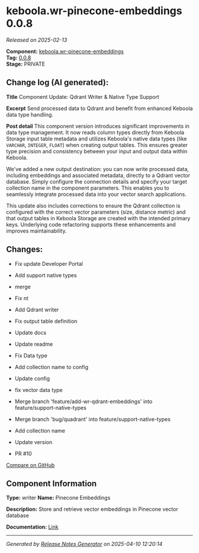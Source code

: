 #  keboola.wr-pinecone-embeddings 0.0.8

_Released on 2025-02-13_

**Component:** [keboola.wr-pinecone-embeddings](https://github.com/keboola/component-embeddings-v2)  
**Tag:** [0.0.8](https://github.com/keboola/component-embeddings-v2/releases/tag/0.0.8)  
**Stage:** PRIVATE


## Change log (AI generated):
**Title**
Component Update: Qdrant Writer & Native Type Support

**Excerpt**
Send processed data to Qdrant and benefit from enhanced Keboola data type handling.

**Post detail**
This component version introduces significant improvements in data type management. It now reads column types directly from Keboola Storage input table metadata and utilizes Keboola's native data types (like `VARCHAR`, `INTEGER`, `FLOAT`) when creating output tables. This ensures greater type precision and consistency between your input and output data within Keboola.

We've added a new output destination: you can now write processed data, including embeddings and associated metadata, directly to a Qdrant vector database. Simply configure the connection details and specify your target collection name in the component parameters. This enables you to seamlessly integrate processed data into your vector search applications.

This update also includes corrections to ensure the Qdrant collection is configured with the correct vector parameters (size, distance metric) and that output tables in Keboola Storage are created with the intended primary keys. Underlying code refactoring supports these enhancements and improves maintainability.



## Changes:



- Fix update Developer Portal 




- Add support native types 




- merge 




- Fix nt 




- Add Qdrant writer 




- Fix output table definition 




- Update docs 




- Update readme 




- Fix Data type 




- Add collection name to config 




- Update config 




- fix vector data type 




- Merge branch 'feature/add-wr-qdrant-embeddings' into feature/support-native-types 




- Merge branch 'bug/quadrant' into feature/support-native-types 




- Add collection name 




- Update version 




- PR #10 



[Compare on GitHub](https://github.com/keboola/component-embeddings-v2/compare/0.0.7...0.0.8)



## Component Information
**Type:** writer
**Name:** Pinecone Embeddings

**Description:** Store and retrieve vector embeddings in Pinecone vector database


**Documentation:** [Link](https://github.com/keboola/component-embeddings-v2/blob/master/README.md)



---
_Generated by [Release Notes Generator](https://github.com/keboola/release-notes-generator)
on 2025-04-10 12:20:14_